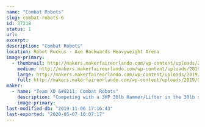 ```yaml
---
name: "Combat Robots"
slug: combat-robots-6
id: 37218
status: 1
url: 
excerpt:
description: "Combat Robots"
location: Robot Ruckus - Axe Backwards Heavyweight Arena
image-primary:
  - thumbnail: http://makers.makerfaireorlando.com/wp-content/uploads/2019/08/team-xd-150x150.jpg
    medium: http://makers.makerfaireorlando.com/wp-content/uploads/2019/08/team-xd-300x225.jpg
    large: http://makers.makerfaireorlando.com/wp-content/uploads/2019/08/team-xd-1024x768.jpg
    full: http://makers.makerfaireorlando.com/wp-content/uploads/2019/08/team-xd.jpg
maker:
  - name: "Team XD &#8211; Combat Robots"
    description: "Competing with a 3HP 30lb Hammer/Lifter in the 30lb sportsman class, and hoping to bring our 250lb Battlebot flipper SubZero"
    image-primary: 
last-modified-db: "2019-11-06 17:16:43"
last-exported: "2020-05-07 10:07:17"
---
```

